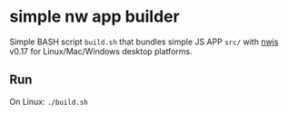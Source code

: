 # simple nw app builder

Simple BASH script `build.sh` that bundles simple JS APP `src/` with [nwjs](http://nwjs.io) v0.17 for Linux/Mac/Windows desktop platforms.

## Run

On Linux: `./build.sh`
